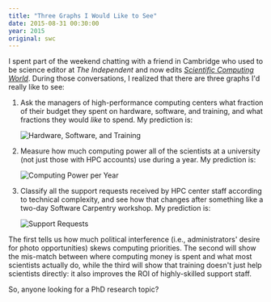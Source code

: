 ```yaml
---
title: "Three Graphs I Would Like to See"
date: 2015-08-31 00:30:00
year: 2015
original: swc
---
```

<p>
  I spent part of the weekend chatting with a friend in Cambridge
  who used to be science editor at <em>The Independent</em>
  and now edits <a href="http://scientific-computing.com/"><em>Scientific Computing World</em></a>.
  During those conversations,
  I realized that there are three graphs I'd really like to see:
</p>
<ol>
  <li>
    <p>
      Ask the managers of high-performance computing centers what fraction of their budget they spent on hardware, software, and training,
      and what fractions they would <em>like</em> to spend.
      My prediction is:
    </p>
    <p>
      <img src="{{site.github.url}}/files/2015/08/hst.png" alt="Hardware, Software, and Training" class="responsive" />
    </p>
  </li>
  <li>
    <p>
      Measure how much computing power all of the scientists at a university (not just those with HPC accounts) use during a year.
      My prediction is:
    </p>
    <p>
      <img src="{{site.github.url}}/files/2015/08/flops.png" alt="Computing Power per Year" class="responsive" />
    </p>
  </li>
  <li>
    <p>
      Classify all the support requests received by HPC center staff according to technical complexity,
      and see how that changes after something like a two-day Software Carpentry workshop.
      My prediction is:
    </p>
    <p>
      <img src="{{site.github.url}}/files/2015/08/support.png" alt="Support Requests" class="responsive" />
    </p>
  </li>
</ol>
<p>
  The first tells us how much political interference
  (i.e., administrators' desire for photo opportunities)
  skews computing priorities.
  The second will show the mis-match between where computing money is spent
  and what most scientists actually do,
  while the third will show that training doesn't just help scientists directly:
  it also improves the ROI of highly-skilled support staff.
</p>
<p>
  So, anyone looking for a PhD research topic?
</p>
